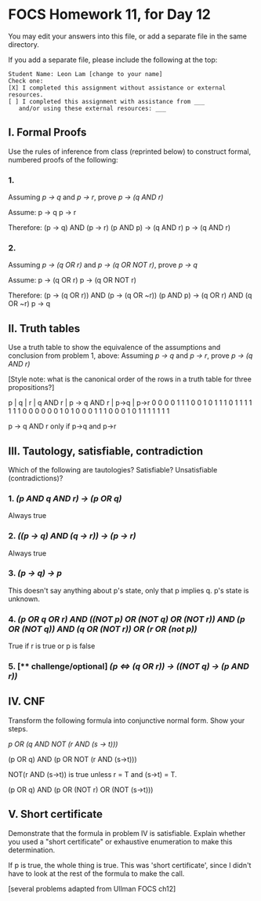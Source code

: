 # FOCS Homework 11, for Day 12

You may edit your answers into this file, or add a separate file in the same directory.

If you add a separate file, please include the following at the top:

```
Student Name: Leon Lam [change to your name]
Check one:
[X] I completed this assignment without assistance or external resources.
[ ] I completed this assignment with assistance from ___
   and/or using these external resources: ___
```

## I. Formal Proofs

Use the rules of inference from class (reprinted below) to construct formal, numbered proofs of the following:

### 1. 

Assuming _p -> q_ and _p -> r_, prove _p -> (q AND r)_

Assume:
p -> q
p -> r

Therefore:
(p -> q) AND (p -> r)
(p AND p) -> (q AND r)
p -> (q AND r)


### 2.

Assuming _p -> (q OR r)_ and _p -> (q OR NOT r)_, prove _p -> q_

Assume:
p -> (q OR r)
p -> (q OR NOT r)

Therefore:
(p -> (q OR r)) AND (p -> (q OR ~r))
(p AND p) -> (q OR r) AND (q OR ~r)
p -> q


## II. Truth tables

Use a truth table to show the equivalence of the assumptions and conclusion from problem 1, above:  Assuming _p -> q_ and _p -> r_, prove _p -> (q AND r)_

[Style note:  what is the canonical order of the rows in a truth table for three propositions?]


p | q | r | q AND r | p -> q AND r | p->q | p->r
0   0   0      0          1            1     1
0   0   1      0          1            1     1
0   1   1      1          1            1     1
1   0   0      0          0            0     0
1   0   1      0          0            0     1
1   1   0      0          0            1     0
1   1   1      1          1            1     1

p -> q AND r only if p->q and p->r

## III. Tautology, satisfiable, contradiction

Which of the following are tautologies?  Satisfiable?  Unsatisfiable (contradictions)?

### 1. _(p AND q AND r) -> (p OR q)_
Always true


### 2. _((p -> q) AND (q -> r)) -> (p -> r)_
Always true


### 3. _(p -> q) -> p_
This doesn't say anything about p's state, only that p implies q. p's state is unknown.


### 4. _(p OR q OR r) AND ((NOT p) OR (NOT q) OR (NOT r)) AND (p OR (NOT q)) AND (q OR (NOT r)) OR (r OR (not p))_ 
True if r is true or p is false


### 5. [** challenge/optional] _(p <=> (q OR r)) -> ((NOT q) -> (p AND r))_



## IV. CNF

Transform the following formula into conjunctive normal form.  Show your steps.

_p OR (q AND NOT (r AND (s -> t)))_

(p OR q) AND (p OR NOT (r AND (s->t)))

NOT(r AND (s->t)) is true unless r = T and (s->t) = T.

(p OR q) AND (p OR (NOT r) OR (NOT (s->t)))




## V. Short certificate

Demonstrate that the formula in problem IV is satisfiable.  Explain whether you used a  "short certificate" or exhaustive enumeration to make this determination.

If p is true, the whole thing is true. This was 'short certificate', since I didn't have to look at the rest of the formula to make the call.




[several problems adapted from Ullman FOCS ch12]
